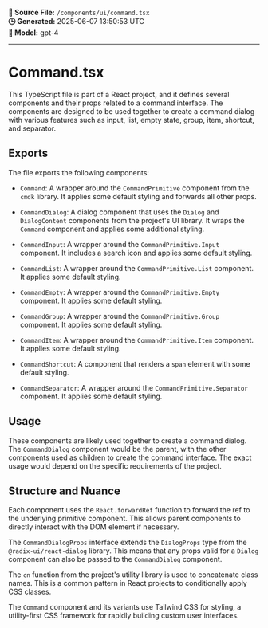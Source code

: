 **📄 Source File:** `/components/ui/command.tsx`  
**🕒 Generated:** 2025-06-07 13:50:53 UTC  
**🤖 Model:** gpt-4

---

# Command.tsx

This TypeScript file is part of a React project, and it defines several components and their props related to a command interface. The components are designed to be used together to create a command dialog with various features such as input, list, empty state, group, item, shortcut, and separator.

## Exports

The file exports the following components:

- `Command`: A wrapper around the `CommandPrimitive` component from the `cmdk` library. It applies some default styling and forwards all other props.

- `CommandDialog`: A dialog component that uses the `Dialog` and `DialogContent` components from the project's UI library. It wraps the `Command` component and applies some additional styling.

- `CommandInput`: A wrapper around the `CommandPrimitive.Input` component. It includes a search icon and applies some default styling.

- `CommandList`: A wrapper around the `CommandPrimitive.List` component. It applies some default styling.

- `CommandEmpty`: A wrapper around the `CommandPrimitive.Empty` component. It applies some default styling.

- `CommandGroup`: A wrapper around the `CommandPrimitive.Group` component. It applies some default styling.

- `CommandItem`: A wrapper around the `CommandPrimitive.Item` component. It applies some default styling.

- `CommandShortcut`: A component that renders a `span` element with some default styling.

- `CommandSeparator`: A wrapper around the `CommandPrimitive.Separator` component. It applies some default styling.

## Usage

These components are likely used together to create a command dialog. The `CommandDialog` component would be the parent, with the other components used as children to create the command interface. The exact usage would depend on the specific requirements of the project.

## Structure and Nuance

Each component uses the `React.forwardRef` function to forward the ref to the underlying primitive component. This allows parent components to directly interact with the DOM element if necessary.

The `CommandDialogProps` interface extends the `DialogProps` type from the `@radix-ui/react-dialog` library. This means that any props valid for a `Dialog` component can also be passed to the `CommandDialog` component.

The `cn` function from the project's utility library is used to concatenate class names. This is a common pattern in React projects to conditionally apply CSS classes.

The `Command` component and its variants use Tailwind CSS for styling, a utility-first CSS framework for rapidly building custom user interfaces.